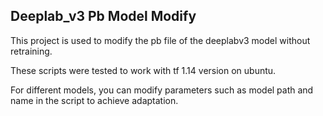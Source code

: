 ## Deeplab_v3 Pb Model Modify

This project is used to modify the pb file of the deeplabv3 model without retraining.

These scripts were tested to work with tf 1.14 version on ubuntu.

For different models, you can modify parameters such as model path and name in the script to achieve adaptation.

